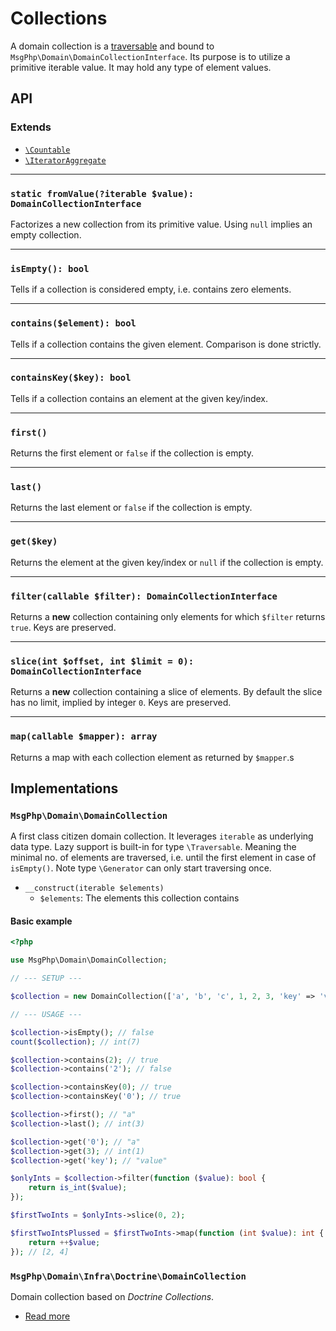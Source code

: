 # Collections

A domain collection is a [traversable](https://secure.php.net/manual/en/class.traversable.php) and bound to
`MsgPhp\Domain\DomainCollectionInterface`. Its purpose is to utilize a primitive iterable value. It may hold any type of
element values.

## API

### Extends

- [`\Countable`](https://secure.php.net/manual/en/class.countable.php)
- [`\IteratorAggregate`](https://secure.php.net/manual/en/class.iteratoraggregate.php)

---

### `static fromValue(?iterable $value): DomainCollectionInterface`

Factorizes a new collection from its primitive value. Using `null` implies an empty collection.

---

### `isEmpty(): bool`

Tells if a collection is considered empty, i.e. contains zero elements.

---

### `contains($element): bool`

Tells if a collection contains the given element. Comparison is done strictly.

---

### `containsKey($key): bool`

Tells if a collection contains an element at the given key/index.

---

### `first()`

Returns the first element or `false` if the collection is empty.

---

### `last()`

Returns the last element or `false` if the collection is empty.

---

### `get($key)`

Returns the element at the given key/index or `null` if the collection is empty.

---

### `filter(callable $filter): DomainCollectionInterface`

Returns a **new** collection containing only elements for which `$filter` returns `true`. Keys are preserved.

---

### `slice(int $offset, int $limit = 0): DomainCollectionInterface`

Returns a **new** collection containing a slice of elements. By default the slice has no limit, implied by integer `0`.
Keys are preserved.

---

### `map(callable $mapper): array`

Returns a map with each collection element as returned by `$mapper`.s

## Implementations

### `MsgPhp\Domain\DomainCollection`

A first class citizen domain collection. It leverages `iterable` as underlying data type. Lazy support is built-in for
type `\Traversable`. Meaning the minimal no. of elements are traversed, i.e. until the first element in case of
`isEmpty()`. Note type `\Generator` can only start traversing once.

- `__construct(iterable $elements)`
    - `$elements`: The elements this collection contains

#### Basic example

```php
<?php

use MsgPhp\Domain\DomainCollection;

// --- SETUP ---

$collection = new DomainCollection(['a', 'b', 'c', 1, 2, 3, 'key' => 'value']);

// --- USAGE ---

$collection->isEmpty(); // false
count($collection); // int(7)

$collection->contains(2); // true
$collection->contains('2'); // false

$collection->containsKey(0); // true
$collection->containsKey('0'); // true

$collection->first(); // "a"
$collection->last(); // int(3)

$collection->get('0'); // "a"
$collection->get(3); // int(1)
$collection->get('key'); // "value"

$onlyInts = $collection->filter(function ($value): bool {
    return is_int($value);
});

$firstTwoInts = $onlyInts->slice(0, 2);

$firstTwoIntsPlussed = $firstTwoInts->map(function (int $value): int {
    return ++$value;
}); // [2, 4]
```

### `MsgPhp\Domain\Infra\Doctrine\DomainCollection`

Domain collection based on _Doctrine Collections_.

- [Read more](../infrastructure/doctrine-collections.md#domain-collection)
